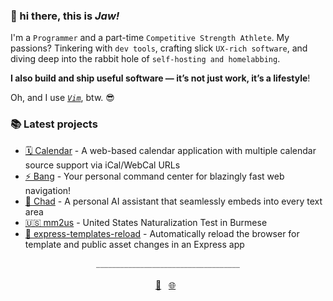 ### 👋 hi there, this is *Jaw!*

I'm a `Programmer` and a part-time `Competitive Strength Athlete`. My passions? Tinkering with `dev tools`, crafting slick `UX-rich software`, and diving deep into the rabbit hole of `self-hosting and homelabbing`.

**I also build and ship useful software — it’s not just work, it’s a lifestyle**!

Oh, and I use [*`Vim`*](https://github.com/wajeht/dotfiles), btw. 😎

### 📚 Latest projects

- [🗓️ Calendar](https://calendar.jaw.dev/) - A web-based calendar application with multiple calendar source support via iCal/WebCal URLs
- [⚡️ Bang](https://bang.jaw.dev/) - Your personal command center for blazingly fast web navigation!
- [🗿 Chad](https://github.com/wajeht/chad) - A personal AI assistant that seamlessly embeds into every text area
- [🇺🇸 mm2us](https://mm2us.com) - United States Naturalization Test in Burmese
- [🔄 express-templates-reload](https://www.npmjs.com/package/@wajeht/express-templates-reload) - Automatically reload the browser for template and public asset changes in an Express app

<div align="center">
  <span style="color:grey">____________________________________</span>
  <br>
  <br>
  <a href="mailto:github@jaw.dev">💌</a>&nbsp;&nbsp;
  <a href="https://jaw.dev/">🌐</a>&nbsp;&nbsp;
</div>
